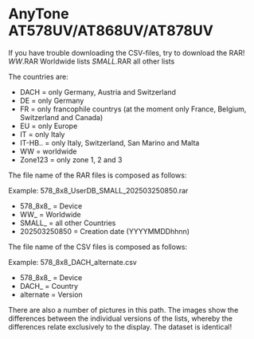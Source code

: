 # AnyTone AT578UV/AT868UV/AT878UV #

If you have trouble downloading the CSV-files, try to download the RAR!
*WW*.RAR		Worldwide lists
*SMALL*.RAR		all other lists

The countries are:
- DACH			=	only Germany, Austria and Switzerland
- DE			=	only Germany
- FR			=	only francophile countrys (at the moment only France, Belgium, Switzerland and Canada)
- EU			=	only Europe
- IT			=	only Italy
- IT-HB..		=	only Italy, Switzerland, San Marino and Malta
- WW			=	worldwide
- Zone123		=	only zone 1, 2 and 3

The file name of the RAR files is composed as follows:

Example: 578_8x8_UserDB_SMALL_202503250850.rar
- 578_8x8_		=	Device
- WW_			=	Worldwide
- SMALL_		=	all other Countries
- 202503250850	=	Creation date (YYYYMMDDhhnn)


The file name of the CSV files is composed as follows:

Example: 578_8x8_DACH_alternate.csv
- 578_8x8_		=	Device
- DACH_			=	Country
- alternate		=	Version

There are also a number of pictures in this path.
The images show the differences between the individual versions of the lists, whereby the differences relate exclusively to the display. 
The dataset is identical!
